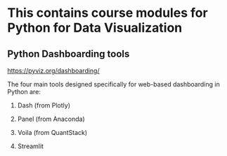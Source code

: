 # This contains course modules for Python for Data Visualization

## Python Dashboarding tools
https://pyviz.org/dashboarding/

The four main tools designed specifically for web-based dashboarding in Python are:

1. Dash (from Plotly)

2. Panel (from Anaconda)

3. Voila (from QuantStack)

4. Streamlit
